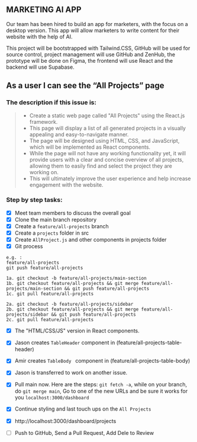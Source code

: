 ## MARKETING AI APP

Our team has been hired to build an app for marketers,  with the focus on a desktop version. This app will allow  marketers to write content for their website with the help of AI.
 
This project will be bootstrapped with Tailwind.CSS, GitHub will be used for source control, project management will  use GitHub and ZenHub, the prototype will be done on Figma, the  frontend will use React and the backend will use Supabase.

## As a user I can see the “All Projects” page

### The description if this issue is:
>- Create a static web page called "All Projects" using the React.js framework.
>- This page will display a list of all generated projects in a visually appealing and easy-to-navigate manner.
>- The page will be designed using HTML, CSS, and JavaScript, which will be implemented as React components.
>- While the page will not have any working functionality yet, it will provide users with a clear and concise overview of all projects, allowing them to easily find and select the project they are working on.
>- This will ultimately improve the user experience and help increase engagement with the website.

### Step by step tasks:

- [x] Meet team members to discuss the overall goal
- [x] Clone the main branch repository
- [x] Create a `feature/all-projects` branch
- [x] Create a `projects` folder in src
- [x] Create `AllProject.js` and other components in projects folder
- [x] Git process
```
e.g. :
feature/all-projects
git push feature/all-projects

1a. git checkout -b feature/all-projects/main-section
1b. git checkout feature/all-projects && git merge feature/all-projects/main-section && git push feature/all-projects
1c. git pull feature/all-projects

2a. git checkout -b feature/all-projects/sidebar
2b. git checkout feature/all-projects && git merge feature/all-projects/sidebar && git push feature/all-projects
2c. git pull feature/all-projects
```
- [x] The "HTML/CSS/JS" version in React components.

- [x] Jason creates `TableHeader` component in (feature/all-projects-table-header)

- [x] Amir creates `TableBody ` component in (feature/all-projects-table-body)

- [x] Jason is transferred to work on another issue.

- [x] Pull main now. Here are the steps:
  `git fetch -a`, while on your branch, do `git merge main`, Go to one of the new URLs and be sure it works for you `localhost:3000/dashboard`

- [x] Continue styling and last touch ups on the `All Projects`

- [x] http://localhost:3000/dashboard/projects

- [ ] Push to GitHub, Send a Pull Request, Add Dele to Review